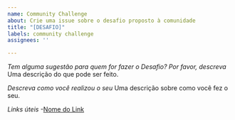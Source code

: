 ```yaml
---
name: Community Challenge
about: Crie uma issue sobre o desafio proposto à comunidade
title: "[DESAFIO]"
labels: community challenge
assignees: ''

---
```


*Tem alguma sugestão para quem for fazer o Desafio? Por favor, descreva*
Uma descrição do que pode ser feito.

*Descreva como você realizou o seu*
Uma descrição sobre como você fez o seu.

*Links úteis*
-[Nome do Link](URL)
